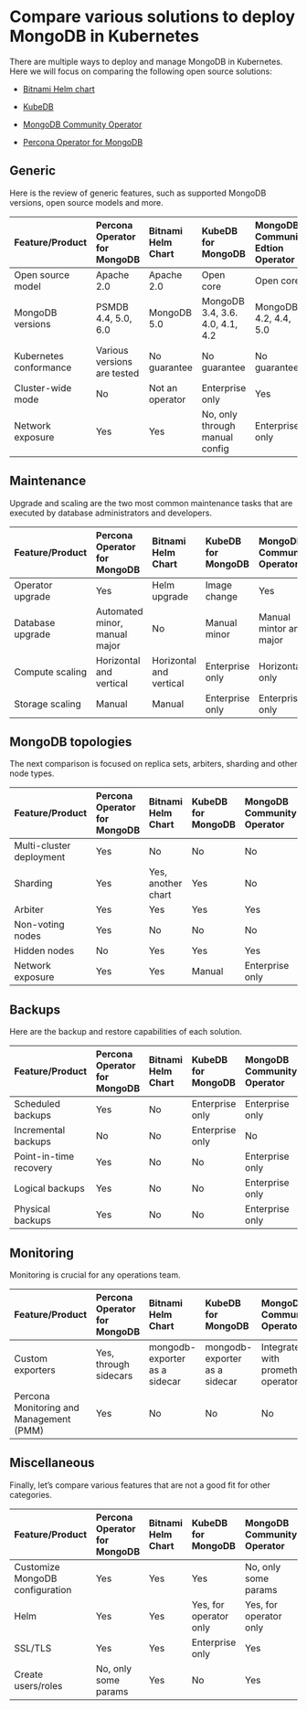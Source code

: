 # Compare various solutions to deploy MongoDB in Kubernetes

There are multiple ways to deploy and manage MongoDB in Kubernetes. Here we will focus on comparing the following open source solutions:

* [Bitnami Helm chart](https://github.com/bitnami/charts/tree/master/bitnami/mongodb)

* [KubeDB](https://github.com/kubedb)

* [MongoDB Community Operator](https://github.com/mongodb/mongodb-kubernetes-operator)

* [Percona Operator for MongoDB](https://github.com/percona/percona-server-mongodb-operator/)

## Generic

Here is the review of generic features, such as supported MongoDB versions, open source models and more.

| Feature/Product   | Percona Operator for MongoDB | Bitnami Helm Chart | KubeDB for MongoDB | MongoDB Community Edtion Operator |
|:------------------|:-----------------------------|:-------------------|:-------------------|:----------------------------------|
| Open source model | Apache 2.0                   | Apache 2.0         | Open core          | Open core                         |
| MongoDB versions  | PSMDB 4.4, 5.0, 6.0          | MongoDB 5.0        | MongoDB 3.4, 3.6. 4.0, 4.1, 4.2 | MongoDB 4.2, 4.4, 5.0|
| Kubernetes conformance | Various versions are tested | No guarantee   | No guarantee       | No guarantee                      |
| Cluster-wide mode | No                           | Not an operator    | Enterprise only    | Yes                               |
| Network exposure  | Yes                          | Yes                | No, only through manual config | Enterprise only       |

## Maintenance

Upgrade and scaling are the two most common maintenance tasks that are executed by database administrators and developers.

| Feature/Product   | Percona Operator for MongoDB | Bitnami Helm Chart | KubeDB for MongoDB | MongoDB Community Operator        |
|:------------------|:-----------------------------|:-------------------|:-------------------|:----------------------------------|
| Operator upgrade  | Yes                          | Helm upgrade       | Image change       | Yes                               |
| Database upgrade  | Automated minor, manual major| No                 | Manual minor       | Manual mintor and major           |
| Compute scaling   | Horizontal and vertical      | Horizontal and vertical | Enterprise only | Horizontal only                 |
| Storage scaling   | Manual                       | Manual             | Enterprise only    | Enterprise only                   |

## MongoDB topologies

The next comparison is focused on replica sets, arbiters, sharding and other node types.

| Feature/Product   | Percona Operator for MongoDB | Bitnami Helm Chart | KubeDB for MongoDB | MongoDB Community Operator        |
|:------------------|:-----------------------------|:-------------------|:-------------------|:----------------------------------|
| Multi-cluster deployment | Yes                   | No                 | No                 | No                                |
| Sharding          | Yes                          | Yes, another chart | Yes                | No                                |
| Arbiter           | Yes                          | Yes                | Yes                | Yes                               |
| Non-voting nodes  | Yes                          | No                 | No                 | No                                |
| Hidden nodes      | No                           | Yes                | Yes                | Yes                               |
| Network exposure  | Yes                          | Yes                | Manual             | Enterprise only                   |

## Backups

Here are the backup and restore capabilities of each solution.

| Feature/Product   | Percona Operator for MongoDB | Bitnami Helm Chart | KubeDB for MongoDB | MongoDB Community Operator        |
|:------------------|:-----------------------------|:-------------------|:-------------------|:----------------------------------|
| Scheduled backups | Yes                          | No                 | Enterprise only    | Enterprise only                   |
| Incremental backups | No                         | No                 | Enterprise only    | No                                |
| Point-in-time recovery | Yes                     | No                 | No                 | Enterprise only                   |
| Logical backups | Yes                            | No                 | No                 | Enterprise only                   |
| Physical backups | Yes                           | No                 | No                 | Enterprise only                   |

## Monitoring

Monitoring is crucial for any operations team.

| Feature/Product   | Percona Operator for MongoDB | Bitnami Helm Chart | KubeDB for MongoDB | MongoDB Community Operator        |
|:------------------|:-----------------------------|:-------------------|:-------------------|:----------------------------------|
| Custom exporters  | Yes, through sidecars        | mongodb-exporter as a sidecar | mongodb-exporter as a sidecar | Integrate with prometheus operator |
| Percona Monitoring and Management (PMM) | Yes    | No                 | No                 | No                                |

## Miscellaneous

Finally, let’s compare various features that are not a good fit for other categories.

| Feature/Product   | Percona Operator for MongoDB | Bitnami Helm Chart | KubeDB for MongoDB | MongoDB Community Operator        |
|:------------------|:-----------------------------|:-------------------|:-------------------|:----------------------------------|
| Customize MongoDB configuration | Yes            | Yes                | Yes                | No, only some params              |
| Helm              | Yes                          | Yes                | Yes, for operator only | Yes, for operator only        |
| SSL/TLS           | Yes                          | Yes                | Enterprise only    | Yes                               |
| Create users/roles| No, only some params         | Yes                | No                 | Yes                               |
